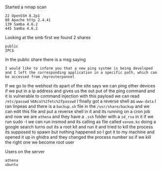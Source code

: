 Started a nmap scan
```
22 OpenSSH 8.2p1
80 Apache http 2.4.41
139 Samba 4.6.2
445 Samba 4.6.2
```
Looking at the smb first we found 2 shares
```
public
IPC$
```
In the public share there is a msg saying
```
I would like to inform you that a new ping systme is being developed and I left the corresponding application in a specific path, which can be accessed from /myrouterpannel
```
If we go to the webhost its apart of the site says we can ping other devices if we put in a ip address and gives us the out put of the ping command and it is vulnerable to command injection with this payload we can read `/etc/passwd` `%0Acat%2fetc%2fpasswd` I finally got a reverse shell as `www-data` I ran linpeas and there is a `backup.sh` file in the `/usr/share/backup` and we can edit this file and put a reverse shell in it and its running on a cron job and now we are `athena` and they have a `.ssh` folder with a `id_rsa` in it if we run sudo -l we can run insmod and its calling as file called `venom.ko` doing a google search turns out its a root kit and run it and tried to kill the process its supposed to spawn but nothing happened so I got it to my machine and opened it up in ghidra and they changed the process number so if we kill the right one we become root user 

Users on the server 
```
athena
ubuntu
```
